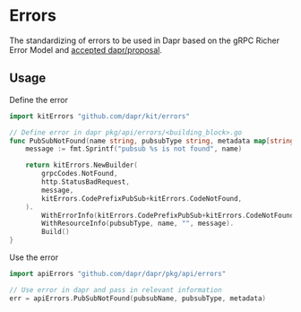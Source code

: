 # Errors

The standardizing of errors to be used in Dapr based on the gRPC Richer Error Model and [accepted dapr/proposal](https://github.com/dapr/proposals/blob/main/0009-BCIRS-error-handling-codes.md).

## Usage

Define the error
```go
import kitErrors "github.com/dapr/kit/errors"

// Define error in dapr pkg/api/errors/<building_block>.go
func PubSubNotFound(name string, pubsubType string, metadata map[string]string) error {
	message := fmt.Sprintf("pubsub %s is not found", name)

	return kitErrors.NewBuilder(
		grpcCodes.NotFound,
		http.StatusBadRequest,
		message,
		kitErrors.CodePrefixPubSub+kitErrors.CodeNotFound,
	).
		WithErrorInfo(kitErrors.CodePrefixPubSub+kitErrors.CodeNotFound, metadata).
		WithResourceInfo(pubsubType, name, "", message).
		Build()
}
```

Use the error
```go
import apiErrors "github.com/dapr/dapr/pkg/api/errors"

// Use error in dapr and pass in relevant information
err = apiErrors.PubSubNotFound(pubsubName, pubsubType, metadata)

```
